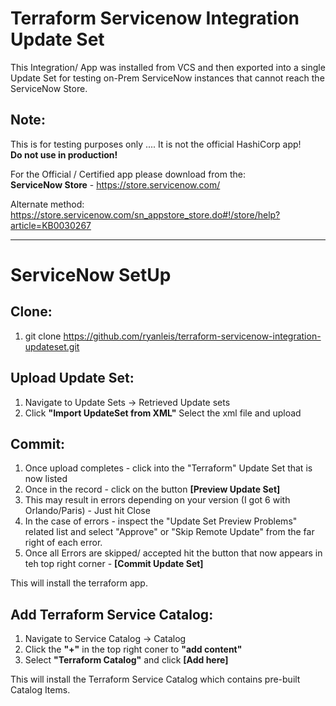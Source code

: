 # Terraform Servicenow Integration Update Set

This Integration/ App was installed from VCS and then exported into a single Update Set for testing on-Prem ServiceNow instances that cannot reach the ServiceNow Store.

Note:
-----------
This is for testing purposes only .... It is not the official HashiCorp app! <br />
**Do not use in production!** <br />

For the Official / Certified app please download from the: <br />
**ServiceNow Store** - https://store.servicenow.com/

Alternate method:<br /> https://store.servicenow.com/sn_appstore_store.do#!/store/help?article=KB0030267

------------------
# ServiceNow SetUp
Clone:
-------------
1. git clone https://github.com/ryanleis/terraform-servicenow-integration-updateset.git

Upload Update Set:
-------------
1. Navigate to Update Sets -> Retrieved Update sets
1. Click **"Import UpdateSet from XML"** Select the xml file and upload

Commit:
--------------
1. Once upload completes - click into the "Terraform" Update Set that is now listed
1. Once in the record - click on the button **[Preview Update Set]**
1. This may result in errors depending on your version (I got 6 with Orlando/Paris) - Just hit Close
1. In the case of errors - inspect the "Update Set Preview Problems" related list and select "Approve" or "Skip Remote Update" from the far right of each error.
1. Once all Errors are skipped/ accepted hit the button that now appears in teh top right corner - **[Commit Update Set]**

This will install the terraform app.

Add Terraform Service Catalog:
-------------------------------
1. Navigate to Service Catalog -> Catalog
1. Click the **"+"** in the top right coner to **"add content"**
1. Select **"Terraform Catalog"** and click **[Add here]**

This will install the Terraform Service Catalog which contains pre-built Catalog Items.

#
